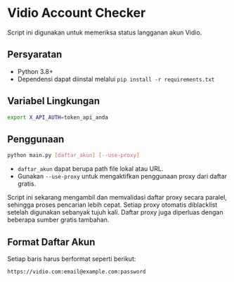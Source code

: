 # Vidio Account Checker

Script ini digunakan untuk memeriksa status langganan akun Vidio.

## Persyaratan

- Python 3.8+
- Dependensi dapat diinstal melalui `pip install -r requirements.txt`

## Variabel Lingkungan


```bash
export X_API_AUTH=token_api_anda
```

## Penggunaan

```bash
python main.py [daftar_akun] [--use-proxy]
```

- `daftar_akun` dapat berupa path file lokal atau URL.
- Gunakan `--use-proxy` untuk mengaktifkan penggunaan proxy dari daftar gratis.

Script ini sekarang mengambil dan memvalidasi daftar proxy secara paralel, sehingga proses pencarian lebih cepat. Setiap proxy otomatis diblacklist setelah digunakan sebanyak tujuh kali. Daftar proxy juga diperluas dengan beberapa sumber gratis tambahan.

## Format Daftar Akun

Setiap baris harus berformat seperti berikut:

```
https://vidio.com:email@example.com:password
```

